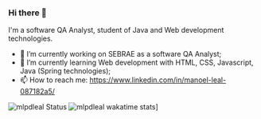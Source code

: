 ### Hi there 👋

I'm a software QA Analyst, student of Java and Web development technologies.

- 🔭 I’m currently working on SEBRAE as a software QA Analyst;
- 🌱 I’m currently learning Web development with HTML, CSS, Javascript, Java (Spring technologies);
- 📫 How to reach me: https://www.linkedin.com/in/manoel-leal-087182a5/

![mlpdleal Status](https://github-readme-stats.vercel.app/api?username=mlpdleal&show_icons=true)
![mlpdleal wakatime stats](https://github-readme-stats.vercel.app/api/wakatime?username=mlpdleal)]



